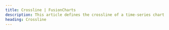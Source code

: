```yaml
---
title: Crossline | FusionCharts
description: This article defines the crossline of a time-series chart.
heading: Crossline
---
```


